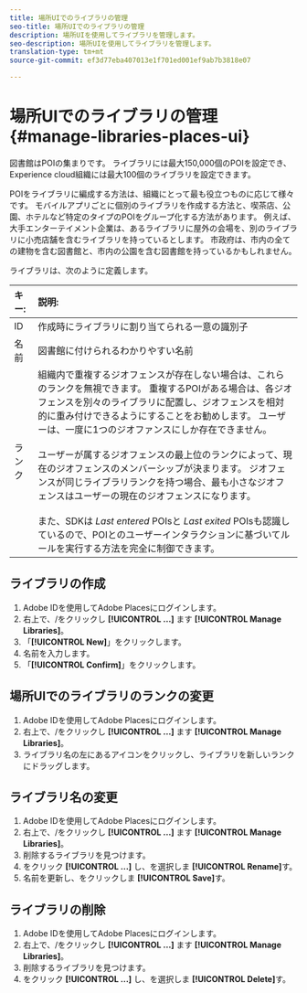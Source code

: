 ```yaml
---
title: 場所UIでのライブラリの管理
seo-title: 場所UIでのライブラリの管理
description: 場所UIを使用してライブラリを管理します。
seo-description: 場所UIを使用してライブラリを管理します。
translation-type: tm+mt
source-git-commit: ef3d77eba407013e1f701ed001ef9ab7b3818e07

---
```



# 場所UIでのライブラリの管理 {#manage-libraries-places-ui}

図書館はPOIの集まりです。 ライブラリには最大150,000個のPOIを設定でき、Experience cloud組織には最大100個のライブラリを設定できます。

POIをライブラリに編成する方法は、組織にとって最も役立つものに応じて様々です。 モバイルアプリごとに個別のライブラリを作成する方法と、喫茶店、公園、ホテルなど特定のタイプのPOIをグループ化する方法があります。 例えば、大手エンターテイメント企業は、あるライブラリに屋外の会場を、別のライブラリに小売店舗を含むライブラリを持っているとします。 市政府は、市内の全ての建物を含む図書館と、市内の公園を含む図書館を持っているかもしれません。

ライブラリは、次のように定義します。

| キー: | 説明: |
| :--- | :--- |
| ID | 作成時にライブラリに割り当てられる一意の識別子 |
| 名前 | 図書館に付けられるわかりやすい名前 |
| ランク | 組織内で重複するジオフェンスが存在しない場合は、これらのランクを無視できます。 重複するPOIがある場合は、各ジオフェンスを別々のライブラリに配置し、ジオフェンスを相対的に重み付けできるようにすることをお勧めします。 ユーザーは、一度に1つのジオファンスにしか存在できません。 <br><br>ユーザーが属するジオフェンスの最上位のランクによって、現在のジオフェンスのメンバーシップが決まります。 ジオフェンスが同じライブラリランクを持つ場合、最も小さなジオフェンスはユーザーの現在のジオフェンスになります。 <br><br>また、SDKは *Last entered* POIsと *Last exited* POIsも認識しているので、POIとのユーザーインタラクションに基づいてルールを実行する方法を完全に制御できます。 |

## ライブラリの作成

1. Adobe IDを使用してAdobe Placesにログインします。
2. 右上で、/をクリックし **[!UICONTROL ...]** ます **[!UICONTROL Manage Libraries]**。
3. 「**[!UICONTROL New]**」をクリックします。
4. 名前を入力します。
5. 「**[!UICONTROL Confirm]**」をクリックします。

## 場所UIでのライブラリのランクの変更

1. Adobe IDを使用してAdobe Placesにログインします。
2. 右上で、/をクリックし **[!UICONTROL ...]** ます **[!UICONTROL Manage Libraries]**。
3. ライブラリ名の左にあるアイコンをクリックし、ライブラリを新しいランクにドラッグします。

## ライブラリ名の変更

1. Adobe IDを使用してAdobe Placesにログインします。
2. 右上で、/をクリックし **[!UICONTROL ...]** ます **[!UICONTROL Manage Libraries]**。
3. 削除するライブラリを見つけます。
4. をクリック **[!UICONTROL ...]** し、を選択しま **[!UICONTROL Rename]**&#x200B;す。
5. 名前を更新し、をクリックしま **[!UICONTROL Save]**&#x200B;す。

## ライブラリの削除

1. Adobe IDを使用してAdobe Placesにログインします。
2. 右上で、/をクリックし **[!UICONTROL ...]** ます **[!UICONTROL Manage Libraries]**。
3. 削除するライブラリを見つけます。
4. をクリック **[!UICONTROL ...]** し、を選択しま **[!UICONTROL Delete]**&#x200B;す。

